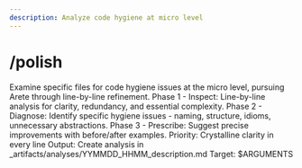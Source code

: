 ```yaml
---
description: Analyze code hygiene at micro level
---
```


# /polish

<instructions>
Examine specific files for code hygiene issues at the micro level, pursuing Arete through line-by-line refinement.
</instructions>

<approach>
Phase 1 - Inspect: Line-by-line analysis for clarity, redundancy, and essential complexity.
Phase 2 - Diagnose: Identify specific hygiene issues - naming, structure, idioms, unnecessary abstractions.
Phase 3 - Prescribe: Suggest precise improvements with before/after examples.
Priority: Crystalline clarity in every line
Output: Create analysis in _artifacts/analyses/YYMMDD_HHMM_description.md
</approach>

<context>
Target: $ARGUMENTS
</context>